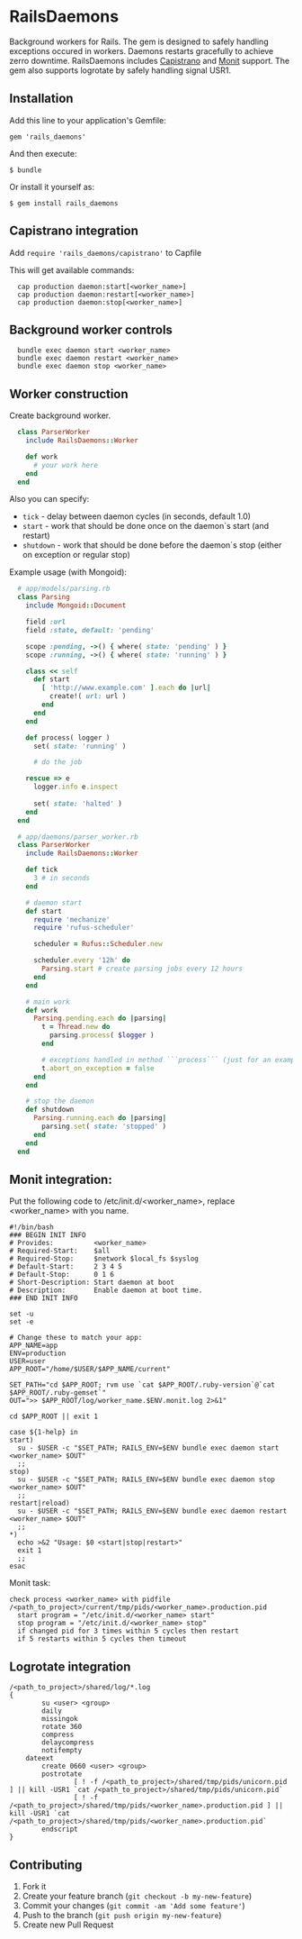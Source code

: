 # RailsDaemons

Background workers for Rails. The gem is designed to safely handling exceptions occured in workers. Daemons restarts gracefully to achieve zerro downtime. RailsDaemons includes [Capistrano](https://github.com/capistrano/capistrano) and [Monit](https://mmonit.com/monit/) support. The gem also supports logrotate by safely handling signal USR1.

## Installation

Add this line to your application's Gemfile:

    gem 'rails_daemons'

And then execute:

    $ bundle

Or install it yourself as:

    $ gem install rails_daemons

## Capistrano integration
    
Add ```require 'rails_daemons/capistrano'``` to Capfile

This will get available commands:

```
  cap production daemon:start[<worker_name>]
  cap production daemon:restart[<worker_name>]
  cap production daemon:stop[<worker_name>]
```

## Background worker controls
    
```
  bundle exec daemon start <worker_name>
  bundle exec daemon restart <worker_name>
  bundle exec daemon stop <worker_name>
```

## Worker construction

Create background worker.

```ruby
  class ParserWorker
    include RailsDaemons::Worker

    def work
      # your work here
    end
  end
```

Also you can specify:

  * ```tick``` - delay between daemon cycles (in seconds, default 1.0)
  * ```start``` - work that should be done once on the daemon`s start (and restart)
  * ```shutdown``` - work that should be done before the daemon`s stop (either on exception or regular stop)

Example usage (with Mongoid):

  ```ruby
    # app/models/parsing.rb
    class Parsing
      include Mongoid::Document

      field :url
      field :state, default: 'pending'

      scope :pending, ->() { where( state: 'pending' ) }
      scope :running, ->() { where( state: 'running' ) }

      class << self
        def start
          [ 'http://www.example.com' ].each do |url|
            create!( url: url )
          end
        end
      end

      def process( logger ) 
        set( state: 'running' )

        # do the job

      rescue => e
        logger.info e.inspect
        
        set( state: 'halted' )
      end
    end

    # app/daemons/parser_worker.rb
    class ParserWorker
      include RailsDaemons::Worker

      def tick
        3 # in seconds
      end

      # daemon start
      def start
        require 'mechanize'
        require 'rufus-scheduler'

        scheduler = Rufus::Scheduler.new

        scheduler.every '12h' do
          Parsing.start # create parsing jobs every 12 hours
        end
      end

      # main work
      def work
        Parsing.pending.each do |parsing|
          t = Thread.new do
            parsing.process( $logger )
          end

          # exceptions handled in method ```process``` (just for an example)
          t.abort_on_exception = false
        end
      end

      # stop the daemon
      def shutdown
        Parsing.running.each do |parsing|
          parsing.set( state: 'stopped' )
        end
      end
    end  

  ```

## Monit integration:

Put the following code to /etc/init.d/<worker_name>, replace <worker_name> with you name.

```
#!/bin/bash
### BEGIN INIT INFO
# Provides:          <worker_name>
# Required-Start:    $all
# Required-Stop:     $network $local_fs $syslog
# Default-Start:     2 3 4 5
# Default-Stop:      0 1 6
# Short-Description: Start daemon at boot
# Description:       Enable daemon at boot time.
### END INIT INFO

set -u
set -e

# Change these to match your app:
APP_NAME=app
ENV=production
USER=user
APP_ROOT="/home/$USER/$APP_NAME/current"

SET_PATH="cd $APP_ROOT; rvm use `cat $APP_ROOT/.ruby-version`@`cat $APP_ROOT/.ruby-gemset`"
OUT=">> $APP_ROOT/log/worker_name.$ENV.monit.log 2>&1"

cd $APP_ROOT || exit 1

case ${1-help} in
start)
  su - $USER -c "$SET_PATH; RAILS_ENV=$ENV bundle exec daemon start <worker_name> $OUT"
  ;;
stop)
  su - $USER -c "$SET_PATH; RAILS_ENV=$ENV bundle exec daemon stop <worker_name> $OUT"
  ;;
restart|reload)
  su - $USER -c "$SET_PATH; RAILS_ENV=$ENV bundle exec daemon restart <worker_name> $OUT"
  ;;
*)
  echo >&2 "Usage: $0 <start|stop|restart>"
  exit 1
  ;;
esac 
```

Monit task:

```
check process <worker_name> with pidfile /<path_to_project>/current/tmp/pids/<worker_name>.production.pid
  start program = "/etc/init.d/<worker_name> start"
  stop program = "/etc/init.d/<worker_name> stop"
  if changed pid for 3 times within 5 cycles then restart
  if 5 restarts within 5 cycles then timeout
```

## Logrotate integration

```
/<path_to_project>/shared/log/*.log
{
        su <user> <group>
        daily
        missingok
        rotate 360
        compress
        delaycompress
        notifempty
    dateext
        create 0660 <user> <group>
        postrotate
                [ ! -f /<path_to_project>/shared/tmp/pids/unicorn.pid ] || kill -USR1 `cat /<path_to_project>/shared/tmp/pids/unicorn.pid`
                [ ! -f /<path_to_project>/shared/tmp/pids/<worker_name>.production.pid ] || kill -USR1 `cat /<path_to_project>/shared/tmp/pids/<worker_name>.production.pid`
        endscript
}
```

## Contributing

1. Fork it
2. Create your feature branch (`git checkout -b my-new-feature`)
3. Commit your changes (`git commit -am 'Add some feature'`)
4. Push to the branch (`git push origin my-new-feature`)
5. Create new Pull Request
